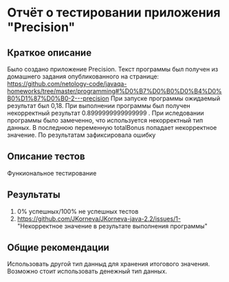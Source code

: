 # Отчёт о тестировании приложения "Precision"

## Краткое описание

Было создано приложение Precision. Текст программы был получен из домашнего задания опубликованного на странице: https://github.com/netology-code/javaqa-homeworks/tree/master/programming#%D0%B7%D0%B0%D0%B4%D0%B0%D1%87%D0%B0-2---precision
При запуске программы ожидаемый результат был 0,18. При выполнении программы был получен некорректный результат 0.8999999999999999 . При иследовании программы было замеченно, что
используется некорректный тип данных. В последнюю переменную totalBonus попадает некорректное значение. По результатам зафиксировала ошибку

## Описание тестов

Функиональное тестирование

## Результаты

1. 0% успешных/100% не успешных тестов
2. https://github.com/JKorneva/JKorneva-java-2.2/issues/1- "Некорректное значение в результате выполнения программы"

## Общие рекомендации

Использовать другой тип данныд для хранения итогового значения. Возможно стоит использовать денежный тип данных.
